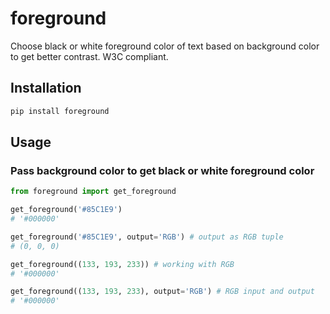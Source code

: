 # foreground
Choose black or white foreground color of text based on background color to get better contrast.
W3C compliant.


## Installation
```bash
pip install foreground
```

## Usage

### Pass background color to get black or white foreground color

```python
from foreground import get_foreground

get_foreground('#85C1E9')
# '#000000'

get_foreground('#85C1E9', output='RGB') # output as RGB tuple
# (0, 0, 0)

get_foreground((133, 193, 233)) # working with RGB
# '#000000'

get_foreground((133, 193, 233), output='RGB') # RGB input and output
# '#000000'
```
